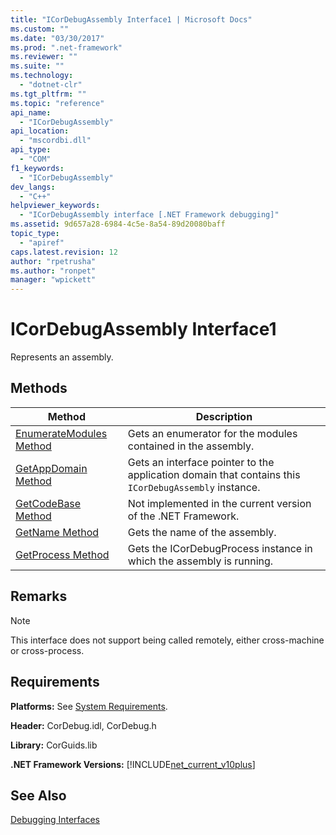 ```yaml
---
title: "ICorDebugAssembly Interface1 | Microsoft Docs"
ms.custom: ""
ms.date: "03/30/2017"
ms.prod: ".net-framework"
ms.reviewer: ""
ms.suite: ""
ms.technology: 
  - "dotnet-clr"
ms.tgt_pltfrm: ""
ms.topic: "reference"
api_name: 
  - "ICorDebugAssembly"
api_location: 
  - "mscordbi.dll"
api_type: 
  - "COM"
f1_keywords: 
  - "ICorDebugAssembly"
dev_langs: 
  - "C++"
helpviewer_keywords: 
  - "ICorDebugAssembly interface [.NET Framework debugging]"
ms.assetid: 9d657a28-6984-4c5e-8a54-89d20080baff
topic_type: 
  - "apiref"
caps.latest.revision: 12
author: "rpetrusha"
ms.author: "ronpet"
manager: "wpickett"
---
```

# ICorDebugAssembly Interface1
Represents an assembly.  
  
## Methods  
  
|Method|Description|  
|------------|-----------------|  
|[EnumerateModules Method](../../../../docs/framework/unmanaged-api/debugging/icordebugassembly-enumeratemodules-method.md)|Gets an enumerator for the modules contained in the assembly.|  
|[GetAppDomain Method](../../../../docs/framework/unmanaged-api/debugging/icordebugassembly-getappdomain-method.md)|Gets an interface pointer to the application domain that contains this `ICorDebugAssembly` instance.|  
|[GetCodeBase Method](../../../../docs/framework/unmanaged-api/debugging/icordebugassembly-getcodebase-method.md)|Not implemented in the current version of the .NET Framework.|  
|[GetName Method](../../../../docs/framework/unmanaged-api/debugging/icordebugassembly-getname-method.md)|Gets the name of the assembly.|  
|[GetProcess Method](../../../../docs/framework/unmanaged-api/debugging/icordebugassembly-getprocess-method.md)|Gets the ICorDebugProcess instance in which the assembly is running.|  
  
## Remarks  
  
> [!NOTE]
>  This interface does not support being called remotely, either cross-machine or cross-process.  
  
## Requirements  
 **Platforms:** See [System Requirements](../../../../docs/framework/get-started/system-requirements.md).  
  
 **Header:** CorDebug.idl, CorDebug.h  
  
 **Library:** CorGuids.lib  
  
 **.NET Framework Versions:** [!INCLUDE[net_current_v10plus](../../../../includes/net-current-v10plus-md.md)]  
  
## See Also  
 [Debugging Interfaces](../../../../docs/framework/unmanaged-api/debugging/debugging-interfaces.md)